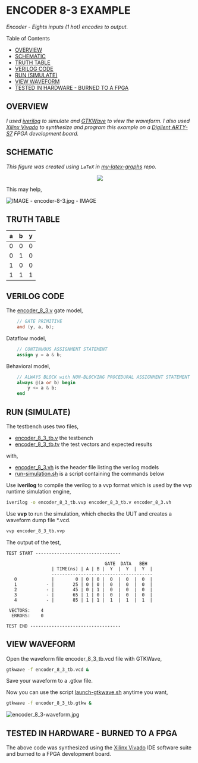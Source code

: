 # ENCODER 8-3 EXAMPLE

_Encoder - Eights inputs (1 hot) encodes to output._


Table of Contents

* [OVERVIEW](https://github.com/JeffDeCola/my-verilog-examples/tree/master/combinational-logic/decoders-and-encoders/encoder_8_3#overview)
* [SCHEMATIC](https://github.com/JeffDeCola/my-verilog-examples/tree/master/combinational-logic/decoders-and-encoders/encoder_8_3#schematic)
* [TRUTH TABLE](https://github.com/JeffDeCola/my-verilog-examples/tree/master/combinational-logic/decoders-and-encoders/encoder_8_3#truth-table)
* [VERILOG CODE](https://github.com/JeffDeCola/my-verilog-examples/tree/master/combinational-logic/decoders-and-encoders/encoder_8_3#verilog-code)
* [RUN (SIMULATE)](https://github.com/JeffDeCola/my-verilog-examples/tree/master/combinational-logic/decoders-and-encoders/encoder_8_3#run-simulate)
* [VIEW WAVEFORM](https://github.com/JeffDeCola/my-verilog-examples/tree/master/combinational-logic/decoders-and-encoders/encoder_8_3#view-waveform)
* [TESTED IN HARDWARE - BURNED TO A FPGA](https://github.com/JeffDeCola/my-verilog-examples/tree/master/combinational-logic/decoders-and-encoders/encoder_8_3#tested-in-hardware---burned-to-a-fpga)

## OVERVIEW

_I used
[iverilog](https://github.com/JeffDeCola/my-cheat-sheets/tree/master/hardware/tools/simulation/iverilog-cheat-sheet)
to simulate and
[GTKWave](https://github.com/JeffDeCola/my-cheat-sheets/tree/master/hardware/tools/simulation/gtkwave-cheat-sheet)
to view the waveform. I also used
[Xilinx Vivado](https://github.com/JeffDeCola/my-cheat-sheets/tree/master/hardware/tools/synthesis/xilinx-vivado-cheat-sheet)
to synthesize and program this example on a
[Digilent ARTY-S7](https://github.com/JeffDeCola/my-cheat-sheets/tree/master/hardware/development/fpga-development-boards/digilent-arty-s7-cheat-sheet)
FPGA development board._

## SCHEMATIC

_This figure was created using `LaTeX` in
[my-latex-graphs](https://github.com/JeffDeCola/my-latex-graphs/tree/master/mathematics/applied/electrical-engineering/combinational-logic/and)
repo._

<p align="center">
    <img src="svgs/and.svg"
    align="middle"
</p>

This may help,

![IMAGE - encoder-8-3.jpg - IMAGE](../../../docs/pics/encoder-8-3.jpg)

## TRUTH TABLE

| a     | b     | y     |
|:-----:|:-----:|:-----:|
| 0     | 0     | 0     |
| 0     | 1     | 0     |
| 1     | 0     | 0     |
| 1     | 1     | 1     |

## VERILOG CODE

The
[encoder_8_3.v](https://github.com/JeffDeCola/my-verilog-examples/blob/master/combinational-logic/decoders-and-encoders/encoder_8_3/encoder_8_3.v)
gate model,

```verilog
    // GATE PRIMITIVE
    and (y, a, b);
```

Dataflow model,

```verilog
    // CONTINUOUS ASSIGNMENT STATEMENT
    assign y = a & b;
```

Behavioral model,

```verilog
    // ALWAYS BLOCK with NON-BLOCKING PROCEDURAL ASSIGNMENT STATEMENT
    always @(a or b) begin
        y <= a & b;
    end
```

## RUN (SIMULATE)

The testbench uses two files,

* [encoder_8_3_tb.v](https://github.com/JeffDeCola/my-verilog-examples/blob/master/combinational-logic/decoders-and-encoders/encoder_8_3/encoder_8_3_tb.v)
  the testbench
* [encoder_8_3_tb.tv](https://github.com/JeffDeCola/my-verilog-examples/blob/master/combinational-logic/decoders-and-encoders/encoder_8_3/encoder_8_3_tb.tv)
  the test vectors and expected results

with,

* [encoder_8_3.vh](https://github.com/JeffDeCola/my-verilog-examples/blob/master/combinational-logic/decoders-and-encoders/encoder_8_3/encoder_8_3.vh)
  is the header file listing the verilog models
* [run-simulation.sh](https://github.com/JeffDeCola/my-verilog-examples/blob/master/combinational-logic/decoders-and-encoders/encoder_8_3/run-simulation.sh)
  is a script containing the commands below

Use **iverilog** to compile the verilog to a vvp format
which is used by the vvp runtime simulation engine,

```bash
iverilog -o encoder_8_3_tb.vvp encoder_8_3_tb.v encoder_8_3.vh
```

Use **vvp** to run the simulation, which checks the UUT
and creates a waveform dump file *.vcd.

```bash
vvp encoder_8_3_tb.vvp
```

The output of the test,

```text
TEST START --------------------------------

                                     GATE  DATA   BEH
                 | TIME(ns) | A | B |  Y  |  Y  |  Y  |
                 --------------------------------------
   0             |        0 | 0 | 0 |  0  |  0  |  0  |
   1           - |       25 | 0 | 0 |  0  |  0  |  0  |
   2           - |       45 | 0 | 1 |  0  |  0  |  0  |
   3           - |       65 | 1 | 0 |  0  |  0  |  0  |
   4           - |       85 | 1 | 1 |  1  |  1  |  1  |

 VECTORS:    4
  ERRORS:    0

TEST END ----------------------------------
```

## VIEW WAVEFORM

Open the waveform file encoder_8_3_tb.vcd file with GTKWave,

```bash
gtkwave -f encoder_8_3_tb.vcd &
```

Save your waveform to a .gtkw file.

Now you can use the script
[launch-gtkwave.sh](https://github.com/JeffDeCola/my-verilog-examples/blob/master/launch-GTKWave-script/launch-gtkwave.sh)
anytime you want,

```bash
gtkwave -f encoder_8_3_tb.gtkw &
```

![encoder_8_3-waveform.jpg](../../../docs/pics/basic-code/encoder_8_3-waveform.jpg)

## TESTED IN HARDWARE - BURNED TO A FPGA

The above code was synthesized using the
[Xilinx Vivado](https://github.com/JeffDeCola/my-cheat-sheets/tree/master/hardware/tools/synthesis/xilinx-vivado-cheat-sheet)
IDE software suite and burned to a FPGA development board.
